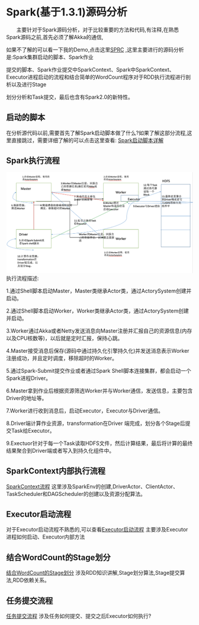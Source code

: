 # Spark(基于1.3.1)源码分析
&nbsp;&nbsp;&nbsp;&nbsp;&nbsp;&nbsp;&nbsp;主要针对于Spark源码分析，对于比较重要的方法和代码,有注释,在熟悉Spark源码之前,首先必须了解Akka的通信,

如果不了解的可以看一下我的Demo,点击这里[SPRC](https://github.com/oeljeklaus-you/SPRC) ,这里主要进行的源码分析是:Spark集群启动的脚本、Spark作业

提交的脚本、Spark作业提交中SparkContext、Spark中SparkContext、Executor进程启动的流程和结合简单的WordCount程序对于RDD执行流程进行剖析以及进行Stage

划分分析和Task提交，最后也含有Spark2.0的新特性。
## 启动的脚本
在分析源代码以前,需要首先了解Spark启动脚本做了什么?如果了解这部分流程,这里直接跳过，需要详细了解的可以点击这里查看:
[Spark启动脚本详解](https://github.com/oeljeklaus-you/SparkCore/blob/master/md/Spark启动脚本详解.md)
## Spark执行流程
![Spark执行流程](image/Spark执行流程.png)
执行流程描述:

1.通过Shell脚本启动Master，Master类继承Actor类，通过ActorySystem创建并启动。

2.通过Shell脚本启动Worker，Worker类继承Actor类，通过ActorySystem创建并启动。

3.Worker通过Akka或者Netty发送消息向Master注册并汇报自己的资源信息(内存以及CPU核数等)，以后就是定时汇报，保持心跳。

4.Master接受消息后保存(源码中通过持久化引擎持久化)并发送消息表示Worker注册成功，并且定时调度，移除超时的Worker。

5.通过Spark-Submit提交作业或者通过Spark Shell脚本连接集群，都会启动一个Spark进程Driver。

6.Master拿到作业后根据资源筛选Worker并与Worker通信，发送信息，主要包含Driver的地址等。

7.Worker进行收到消息后，启动Executor，Executor与Driver通信。

8.Driver端计算作业资源，transformation在Driver 端完成，划分各个Stage后提交Task给Executor。

9.Exectuor针对于每一个Task读取HDFS文件，然后计算结果，最后将计算的最终结果聚合到Driver端或者写入到持久化组件中。

## SparkContext内部执行流程
[SparkContext流程](https://github.com/oeljeklaus-you/SparkCore/blob/master/md/SparkContext流程.md)
这里涉及SparkEnv的创建,DriverActor、ClientActor、TaskScheduler和DAGScheduler的创建以及资源分配算法。

## Executor启动流程
对于Executor启动流程不熟悉的,可以查看[Executor启动流程](https://github.com/oeljeklaus-you/SparkCore/blob/master/md/Executor启动流程.md)
主要涉及Executor进程如何启动、Executor内部方法
## 结合WordCount的Stage划分
[结合WordCount的Stage划分](https://github.com/oeljeklaus-you/SparkCore/blob/master/md/结合WordCount的Stage划分.md)
涉及RDD知识讲解,Stage划分算法,Stage提交算法,RDD依赖关系。
## 任务提交流程
[任务提交流程](https://github.com/oeljeklaus-you/SparkCore/blob/master/md/任务提交流程.md)
涉及任务如何提交、提交之后Executor如何执行?
